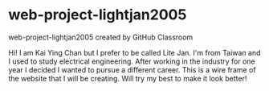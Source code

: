 # web-project-lightjan2005
web-project-lightjan2005 created by GitHub Classroom

Hi! I am Kai Ying Chan but I prefer to be called Lite Jan. I'm from Taiwan and I used to study electrical engineering. After working in the
industry for one year I decided I wanted to pursue a different career. 
This is a wire frame of the website that I will be creating. Will try my best to make it look better!
